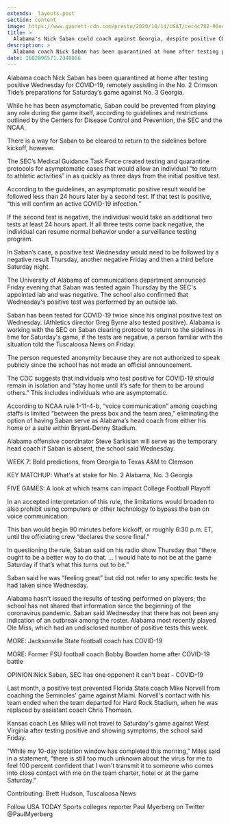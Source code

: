 ```yaml
--- 
extends: _layouts.post 
section: content 
image: https://www.gannett-cdn.com/presto/2020/10/14/USAT/cec4c782-90ec-4ae1-a6b9-3835f2270e15-USATSI_15050910.jpg?crop=4150,2334,x1199,y146&width=3200&height=1800&format=pjpg&auto=webp 
title: > 
  Alabama's Nick Saban could coach against Georgia, despite positive COVID-19 test this week. Here's how. 
description: > 
  Alabama coach Nick Saban has been quarantined at home after testing positive Wednesday for COVID-19, remotely assisting in the No.In Saban’s case, a positive test Wednesday would need to be followed by a negative result Thursday, another negative Friday and then a third before Saturday night.The school also confirmed that Wednesday's positive test was performed by an outside lab.Saban has been tested for COVID-19 twice since his original positive test on Wednesday.Alabama most recently played Ole Miss, which had an undisclosed number of positive tests this week. 
date: 1602896571.2348866 
--- 
```

Alabama coach Nick Saban has been quarantined at home after testing positive Wednesday for COVID-19, remotely assisting in the No. 2 Crimson Tide’s preparations for Saturday’s game against No. 3 Georgia.

While he has been asymptomatic, Saban could be prevented from playing any role during the game itself, according to guidelines and restrictions outlined by the Centers for Disease Control and Prevention, the SEC and the NCAA.

There is a way for Saban to be cleared to return to the sidelines before kickoff, however.

The SEC’s Medical Guidance Task Force created testing and quarantine protocols for asymptomatic cases that would allow an individual “to return to athletic activities” in as quickly as three days from the initial positive test.

According to the guidelines, an asymptomatic positive result would be followed less than 24 hours later by a second test. If that test is positive, “this will confirm an active COVID-19 infection.”

If the second test is negative, the individual would take an additional two tests at least 24 hours apart. If all three tests come back negative, the individual can resume normal behavior under a surveillance testing program.

In Saban’s case, a positive test Wednesday would need to be followed by a negative result Thursday, another negative Friday and then a third before Saturday night.

The University of Alabama of communications department announced Friday evening that Saban was tested again Thursday by the SEC's appointed lab and was negative. The school also confirmed that Wednesday's positive test was performed by an outside lab.

Saban has been tested for COVID-19 twice since his original positive test on Wednesday. (Athletics director Greg Byrne also tested positive). Alabama is working with the SEC on Saban clearing protocol to return to the sidelines in time for Saturday's game, if the tests are negative, a person familiar with the situation told the Tuscaloosa News on Friday.

The person requested anonymity because they are not authorized to speak publicly since the school has not made an official announcement.

The CDC suggests that individuals who test positive for COVID-19 should remain in isolation and “stay home until it’s safe for them to be around others.” This includes individuals who are asymptomatic.

According to NCAA rule 1-11-4-b, “voice communication” among coaching staffs is limited “between the press box and the team area,” eliminating the option of having Saban serve as Alabama’s head coach from either his home or a suite within Bryant-Denny Stadium.

Alabama offensive coordinator Steve Sarkisian will serve as the temporary head coach if Saban is absent, the school said Wednesday.

WEEK 7: Bold predictions, from Georgia to Texas A&M to Clemson

KEY MATCHUP: What's at stake for No. 2 Alabama, No. 3 Georgia

FIVE GAMES: A look at which teams can impact College Football Playoff

In an accepted interpretation of this rule, the limitations would broaden to also prohibit using computers or other technology to bypass the ban on voice communication.

This ban would begin 90 minutes before kickoff, or roughly 6:30 p.m. ET, until the officiating crew “declares the score final.”

In questioning the rule, Saban said on his radio show Thursday that “there ought to be a better way to do that. ... I would hate to not be at the game Saturday if that’s what this turns out to be.”

Saban said he was “feeling great” but did not refer to any specific tests he had taken since Wednesday.

Alabama hasn't issued the results of testing performed on players; the school has not shared that information since the beginning of the coronavirus pandemic. Saban said Wednesday that there has not been any indication of an outbreak among the roster. Alabama most recently played Ole Miss, which had an undisclosed number of positive tests this week.

MORE: Jacksonville State football coach has COVID-19

MORE: Former FSU football coach Bobby Bowden home after COVID-19 battle

OPINION:Nick Saban, SEC has one opponent it can't beat - COVID-19

Last month, a positive test prevented Florida State coach Mike Norvell from coaching the Seminoles' game against Miami. Norvell's contact with his team ended when the team departed for Hard Rock Stadium, when he was replaced by assistant coach Chris Thomsen.

Kansas coach Les Miles will not travel to Saturday's game against West Virginia after testing positive and showing symptoms, the school said Friday.

"While my 10-day isolation window has completed this morning," Miles said in a statement, "there is still too much unknown about the virus for me to feel 100 percent confident that I won't transmit it to someone who comes into close contact with me on the team charter, hotel or at the game Saturday."

Contributing: Brett Hudson, Tuscaloosa News

Follow USA TODAY Sports colleges reporter Paul Myerberg on Twitter @PaulMyerberg